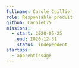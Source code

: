 ```yaml
---
fullname: Carole Cuillier
role: Responsable produit
github: CaroleC75
missions:
  - start: 2020-05-25
    end: 2020-12-31
    status: independent
startups:
  - apprentissage
---
```

